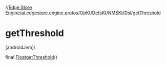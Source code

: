 //[Edge Store Engine](../../../../../../index.md)/[ai.edgestore.engine.protos](../../../../index.md)/[OpKt](../../../index.md)/[DefsKt](../../index.md)/[NMSKt](../index.md)/[Dsl](index.md)/[getThreshold](get-threshold.md)

# getThreshold

[androidJvm]\

final [Float](https://developer.android.com/reference/kotlin/java/lang/Float.html)[getThreshold](get-threshold.md)()
